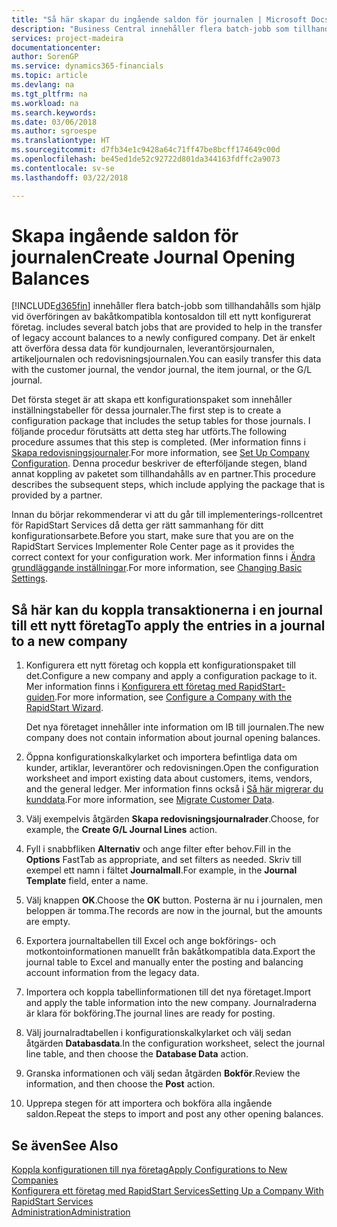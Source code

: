 ```yaml
---
title: "Så här skapar du ingående saldon för journalen | Microsoft Docs"
description: "Business Central innehåller flera batch-jobb som tillhandahålls som hjälp vid överföringen av bakåtkompatibla kontosaldon till ett nykonfigurerat företag. Du kan enkelt överföra data med bokföring i journaler."
services: project-madeira
documentationcenter: 
author: SorenGP
ms.service: dynamics365-financials
ms.topic: article
ms.devlang: na
ms.tgt_pltfrm: na
ms.workload: na
ms.search.keywords: 
ms.date: 03/06/2018
ms.author: sgroespe
ms.translationtype: HT
ms.sourcegitcommit: d7fb34e1c9428a64c71ff47be8bcff174649c00d
ms.openlocfilehash: be45ed1de52c92722d801da344163fdffc2a9073
ms.contentlocale: sv-se
ms.lasthandoff: 03/22/2018

---
```

# <a name="create-journal-opening-balances"></a><span data-ttu-id="a3d9f-104">Skapa ingående saldon för journalen</span><span class="sxs-lookup"><span data-stu-id="a3d9f-104">Create Journal Opening Balances</span></span>
[!INCLUDE[d365fin](includes/d365fin_md.md)]<span data-ttu-id="a3d9f-105"> innehåller flera batch-jobb som tillhandahålls som hjälp vid överföringen av bakåtkompatibla kontosaldon till ett nytt konfigurerat företag.</span><span class="sxs-lookup"><span data-stu-id="a3d9f-105"> includes several batch jobs that are provided to help in the transfer of legacy account balances to a newly configured company.</span></span> <span data-ttu-id="a3d9f-106">Det är enkelt att överföra dessa data för kundjournalen, leverantörsjournalen, artikeljournalen och redovisningsjournalen.</span><span class="sxs-lookup"><span data-stu-id="a3d9f-106">You can easily transfer this data with the customer journal, the vendor journal, the item journal, or the G/L journal.</span></span>

<span data-ttu-id="a3d9f-107">Det första steget är att skapa ett konfigurationspaket som innehåller inställningstabeller för dessa journaler.</span><span class="sxs-lookup"><span data-stu-id="a3d9f-107">The first step is to create a configuration package that includes the setup tables for those journals.</span></span> <span data-ttu-id="a3d9f-108">I följande procedur förutsätts att detta steg har utförts.</span><span class="sxs-lookup"><span data-stu-id="a3d9f-108">The following procedure assumes that this step is completed.</span></span> <span data-ttu-id="a3d9f-109">(Mer information finns i [Skapa redovisningsjournaler](admin-set-up-company-configuration.md).</span><span class="sxs-lookup"><span data-stu-id="a3d9f-109">For more information, see [Set Up Company Configuration](admin-set-up-company-configuration.md).</span></span> <span data-ttu-id="a3d9f-110">Denna procedur beskriver de efterföljande stegen, bland annat koppling av paketet som tillhandahålls av en partner.</span><span class="sxs-lookup"><span data-stu-id="a3d9f-110">This procedure describes the subsequent steps, which include applying the package that is provided by a partner.</span></span>  

<span data-ttu-id="a3d9f-111">Innan du börjar rekommenderar vi att du går till implementerings-rollcentret för RapidStart Services då detta ger rätt sammanhang för ditt konfigurationsarbete.</span><span class="sxs-lookup"><span data-stu-id="a3d9f-111">Before you start, make sure that you are on the RapidStart Services Implementer Role Center page as it provides the correct context for your configuration work.</span></span> <span data-ttu-id="a3d9f-112">Mer information finns i [Ändra grundläggande inställningar](ui-change-basic-settings.md).</span><span class="sxs-lookup"><span data-stu-id="a3d9f-112">For more information, see [Changing Basic Settings](ui-change-basic-settings.md).</span></span>

## <a name="to-apply-the-entries-in-a-journal-to-a-new-company"></a><span data-ttu-id="a3d9f-113">Så här kan du koppla transaktionerna i en journal till ett nytt företag</span><span class="sxs-lookup"><span data-stu-id="a3d9f-113">To apply the entries in a journal to a new company</span></span>  
1. <span data-ttu-id="a3d9f-114">Konfigurera ett nytt företag och koppla ett konfigurationspaket till det.</span><span class="sxs-lookup"><span data-stu-id="a3d9f-114">Configure a new company and apply a configuration package to it.</span></span> <span data-ttu-id="a3d9f-115">Mer information finns i [Konfigurera ett företag med RapidStart-guiden](admin-how-to-configure-a-company-with-the-rapidstart-wizard.md).</span><span class="sxs-lookup"><span data-stu-id="a3d9f-115">For more information, see [Configure a Company with the RapidStart Wizard](admin-how-to-configure-a-company-with-the-rapidstart-wizard.md).</span></span>  

    <span data-ttu-id="a3d9f-116">Det nya företaget innehåller inte information om IB till journalen.</span><span class="sxs-lookup"><span data-stu-id="a3d9f-116">The new company does not contain information about journal opening balances.</span></span>  

2. <span data-ttu-id="a3d9f-117">Öppna konfigurationskalkylarket och importera befintliga data om kunder, artiklar, leverantörer och redovisningen.</span><span class="sxs-lookup"><span data-stu-id="a3d9f-117">Open the configuration worksheet and import existing data about customers, items, vendors, and the general ledger.</span></span> <span data-ttu-id="a3d9f-118">Mer information finns också i  [Så här migrerar du kunddata](admin-migrate-customer-data.md).</span><span class="sxs-lookup"><span data-stu-id="a3d9f-118">For more information, see [Migrate Customer Data](admin-migrate-customer-data.md).</span></span>  
3. <span data-ttu-id="a3d9f-119">Välj exempelvis åtgärden **Skapa redovisningsjournalrader**.</span><span class="sxs-lookup"><span data-stu-id="a3d9f-119">Choose, for example, the **Create G/L Journal Lines** action.</span></span>  
4. <span data-ttu-id="a3d9f-120">Fyll i snabbfliken **Alternativ** och ange filter efter behov.</span><span class="sxs-lookup"><span data-stu-id="a3d9f-120">Fill in the **Options** FastTab as appropriate, and set filters as needed.</span></span> <span data-ttu-id="a3d9f-121">Skriv till exempel ett namn i fältet **Journalmall**.</span><span class="sxs-lookup"><span data-stu-id="a3d9f-121">For example, in the **Journal Template** field, enter a name.</span></span>  
5. <span data-ttu-id="a3d9f-122">Välj knappen **OK**.</span><span class="sxs-lookup"><span data-stu-id="a3d9f-122">Choose the **OK** button.</span></span> <span data-ttu-id="a3d9f-123">Posterna är nu i journalen, men beloppen är tomma.</span><span class="sxs-lookup"><span data-stu-id="a3d9f-123">The records are now in the journal, but the amounts are empty.</span></span>  
6. <span data-ttu-id="a3d9f-124">Exportera journaltabellen till Excel och ange bokförings- och motkontoinformationen manuellt från bakåtkompatibla data.</span><span class="sxs-lookup"><span data-stu-id="a3d9f-124">Export the journal table to Excel and manually enter the posting and balancing account information from the legacy data.</span></span>
7. <span data-ttu-id="a3d9f-125">Importera och koppla tabellinformationen till det nya företaget.</span><span class="sxs-lookup"><span data-stu-id="a3d9f-125">Import and apply the table information into the new company.</span></span> <span data-ttu-id="a3d9f-126">Journalraderna är klara för bokföring.</span><span class="sxs-lookup"><span data-stu-id="a3d9f-126">The journal lines are ready for posting.</span></span>  
8. <span data-ttu-id="a3d9f-127">Välj journalradtabellen i konfigurationskalkylarket och välj sedan åtgärden **Databasdata**.</span><span class="sxs-lookup"><span data-stu-id="a3d9f-127">In the configuration worksheet, select the journal line table, and then choose the **Database Data** action.</span></span>  
9. <span data-ttu-id="a3d9f-128">Granska informationen och välj sedan åtgärden **Bokför**.</span><span class="sxs-lookup"><span data-stu-id="a3d9f-128">Review the information, and then choose the **Post** action.</span></span>  
10. <span data-ttu-id="a3d9f-129">Upprepa stegen för att importera och bokföra alla ingående saldon.</span><span class="sxs-lookup"><span data-stu-id="a3d9f-129">Repeat the steps to import and post any other opening balances.</span></span>  

## <a name="see-also"></a><span data-ttu-id="a3d9f-130">Se även</span><span class="sxs-lookup"><span data-stu-id="a3d9f-130">See Also</span></span>  
[<span data-ttu-id="a3d9f-131">Koppla konfigurationen till nya företag</span><span class="sxs-lookup"><span data-stu-id="a3d9f-131">Apply Configurations to New Companies</span></span>](admin-apply-configuration-to-new-companies.md)  
[<span data-ttu-id="a3d9f-132">Konfigurera ett företag med RapidStart Services</span><span class="sxs-lookup"><span data-stu-id="a3d9f-132">Setting Up a Company With RapidStart Services</span></span>](admin-set-up-a-company-with-rapidstart.md)  
[<span data-ttu-id="a3d9f-133">Administration</span><span class="sxs-lookup"><span data-stu-id="a3d9f-133">Administration</span></span>](admin-setup-and-administration.md)


